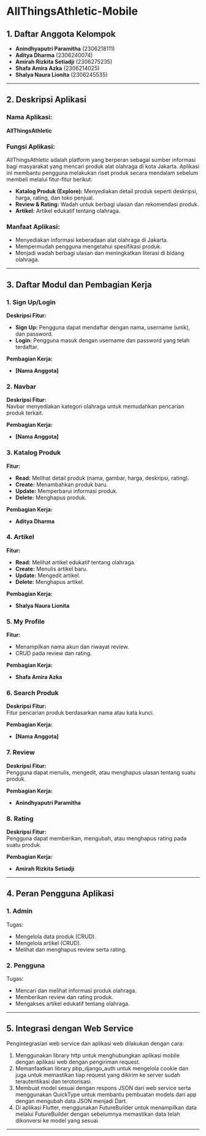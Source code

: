 # **AllThingsAthletic-Mobile**

## **1. Daftar Anggota Kelompok**
- **Anindhyaputri Paramitha** (2306218111)  
- **Aditya Dharma** (2306240074)  
- **Amirah Rizkita Setiadji** (2306275235)  
- **Shafa Amira Azka** (2306214025)  
- **Shalya Naura Lionita** (2306245535)  

---

## **2. Deskripsi Aplikasi**

### **Nama Aplikasi**:  
**AllThingsAthletic**  

### **Fungsi Aplikasi**:  
AllThingsAthletic adalah platform yang berperan sebagai sumber informasi bagi masyarakat yang mencari produk alat olahraga di kota Jakarta. Aplikasi ini membantu pengguna melakukan riset produk secara mendalam sebelum membeli melalui fitur-fitur berikut:  

- **Katalog Produk (Explore):** Menyediakan detail produk seperti deskripsi, harga, rating, dan toko penjual.  
- **Review & Rating:** Wadah untuk berbagi ulasan dan rekomendasi produk.  
- **Artikel:** Artikel edukatif tentang olahraga.  

### **Manfaat Aplikasi**:  
- Menyediakan informasi keberadaan alat olahraga di Jakarta.  
- Mempermudah pengguna mengetahui spesifikasi produk.  
- Menjadi wadah berbagi ulasan dan meningkatkan literasi di bidang olahraga.  

---

## **3. Daftar Modul dan Pembagian Kerja**

### **1. Sign Up/Login**
**Deskripsi Fitur:**  
- **Sign Up:** Pengguna dapat mendaftar dengan nama, username (unik), dan password.  
- **Login:** Pengguna masuk dengan username dan password yang telah terdaftar.  

**Pembagian Kerja:**  
- **[Nama Anggota]**

### **2. Navbar**
**Deskripsi Fitur:**  
Navbar menyediakan kategori olahraga untuk memudahkan pencarian produk terkait.  

**Pembagian Kerja:**  
- **[Nama Anggota]**

### **3. Katalog Produk**
**Fitur:**  
- **Read:** Melihat detail produk (nama, gambar, harga, deskripsi, rating).  
- **Create:** Menambahkan produk baru.  
- **Update:** Memperbarui informasi produk.  
- **Delete:** Menghapus produk.  

**Pembagian Kerja:**  
- **Aditya Dharma**

### **4. Artikel**
**Fitur:**  
- **Read:** Melihat artikel edukatif tentang olahraga.  
- **Create:** Menulis artikel baru.  
- **Update:** Mengedit artikel.  
- **Delete:** Menghapus artikel.  

**Pembagian Kerja:**  
- **Shalya Naura Lionita**

### **5. My Profile**
**Fitur:**  
- Menampilkan nama akun dan riwayat review.  
- CRUD pada review dan rating.  

**Pembagian Kerja:**  
- **Shafa Amira Azka**

### **6. Search Produk**
**Deskripsi Fitur:**  
Fitur pencarian produk berdasarkan nama atau kata kunci.  

**Pembagian Kerja:**  
- **[Nama Anggota]**

### **7. Review**
**Deskripsi Fitur:**  
Pengguna dapat menulis, mengedit, atau menghapus ulasan tentang suatu produk.  

**Pembagian Kerja:**  
- **Anindhyaputri Paramitha**

### **8. Rating**
**Deskripsi Fitur:**  
Pengguna dapat memberikan, mengubah, atau menghapus rating pada suatu produk.  

**Pembagian Kerja:**  
- **Amirah Rizkita Setiadji**
---

## **4. Peran Pengguna Aplikasi**

### **1. Admin**
Tugas:  
- Mengelola data produk (CRUD).  
- Mengelola artikel (CRUD).  
- Melihat dan menghapus review serta rating.  

### **2. Pengguna**
Tugas:  
- Mencari dan melihat informasi produk olahraga.  
- Memberikan review dan rating produk.  
- Mengakses artikel edukatif tentang olahraga.  

---

## **5. Integrasi dengan Web Service**  
Pengintegrasian web service dan aplikasi web dilakukan dengan cara:
1. Menggunakan library http untuk menghubungkan aplikasi mobile dengan aplikasi web dengan pengiriman request.
2. Memanfaatkan library pbp_django_auth untuk mengelola cookie dan juga untuk memastikan tiap request yang dikirim ke server sudah terautentikasi dan terotorisasi.
3. Membuat model sesuai dengan respons JSON dari web service serta menggunakan QuickType untuk membantu pembuatan models dari app dengan mengubah data JSON menjadi Dart.
4. Di aplikasi Flutter, menggunakan FutureBuilder untuk menampilkan data melalui FutureBuilder dengan sebelumnya memastikan data telah dikonversi ke model yang sesuai.

---

